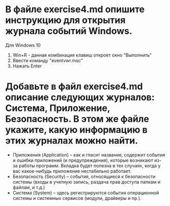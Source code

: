# В файле exercise4.md опишите инструкцию для открытия журнала событий Windows.
Для Windows 10
1. Win+R - данная комбинация клавиш откроет окно "Выполнить"
2. Ввести команду "eventvwr.msc" 
3. Нажать  Enter

# Добавьте в файл exercise4.md описание следующих журналов: Система, Приложение, Безопасность. В этом же файле укажите, какую информацию в этих журналах можно найти.   

- Приложения (Application) – как и гласит название, содержит события и ошибки приложений (и предупреждения), которые возникают из-за работы программ. Вкладка будет полезна в тех случаях, когда у вас какое-нибудь приложение нестабильно работает.    
- Безопасность (Security) – cобытия, относящиеся к безопасности системы (входы в учетную запись, раздача прав доступа папкам и файлам, и т.д.)  
- Система (System) – здесь регистрируются события операционной системы и системных сервисов (модули, драйверы и пр.).    
